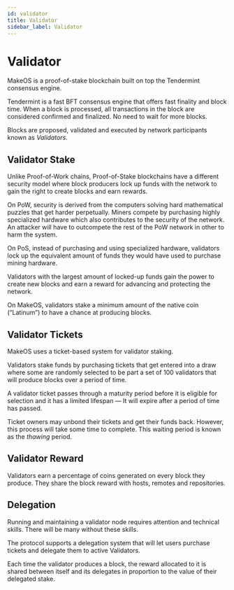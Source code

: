 ```yaml
---
id: validator
title: Validator
sidebar_label: Validator
---
```


# Validator

MakeOS is a proof-of-stake blockchain built on top the Tendermint consensus engine.&#x20;

Tendermint is a fast BFT consensus engine that offers fast finality and block time. When a block is processed, all transactions in the block are considered confirmed and finalized. No need to wait for more blocks.&#x20;

Blocks are proposed, validated and executed by network participants known as _Validators_.

## Validator Stake

Unlike Proof-of-Work chains, Proof-of-Stake blockchains have a different security model where block producers lock up funds with the network to gain the right to create blocks and earn rewards.&#x20;

On PoW, security is derived from the computers solving hard mathematical puzzles that get harder perpetually. Miners compete by purchasing highly specialized hardware which also contributes to the security of the network. An attacker will have to outcompete the rest of the PoW network in other to harm the system.&#x20;

On PoS, instead of purchasing and using specialized hardware, validators lock up the equivalent amount of funds they would have used to purchase mining hardware.&#x20;

Validators with the largest amount of locked-up funds gain the power to create new blocks and earn a reward for advancing and protecting the network.&#x20;

On MakeOS, validators stake a minimum amount of the native coin (“Latinum”) to have a chance at producing blocks.

## Validator Tickets

MakeOS uses a ticket-based system for validator staking.&#x20;

Validators stake funds by purchasing tickets that get entered into a draw where some are randomly selected to be part a set of 100 validators that will produce blocks over a period of time.&#x20;

A validator ticket passes through a maturity period before it is eligible for selection and it has a limited lifespan — It will expire after a period of time has passed.&#x20;

Ticket owners may unbond their tickets and get their funds back. However, this process will take some time to complete. This waiting period is known as the _thawing_ period.

## Validator Reward

Validators earn a percentage of coins generated on every block they produce. They share the block reward with hosts, remotes and repositories.

## Delegation

Running and maintaining a validator node requires attention and technical skills. There will be many without these skills.&#x20;

The protocol supports a delegation system that will let users purchase tickets and delegate them to active Validators.&#x20;

Each time the validator produces a block, the reward allocated to it is shared between itself and its delegates in proportion to the value of their delegated stake.

